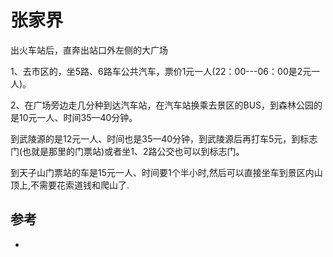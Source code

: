 # 张家界

出火车站后，直奔出站口外左侧的大广场

1、去市区的，坐5路、6路车公共汽车，票价1元一人(22：00---06：00是2元一人)。

2、在广场旁边走几分种到达汽车站，在汽车站换乘去景区的BUS，到森林公园的是10元一人、时间35—40分钟。

 到武陵源的是12元一人、时间也是35—40分钟，到武陵源后再打车5元，到标志门(也就是那里的门票站)或者坐1、2路公交也可以到标志门。
 
 到天子山门票站的车是15元一人、时间要1个半小时,然后可以直接坐车到景区内山顶上,不需要花索道钱和爬山了.


## 参考
- 
